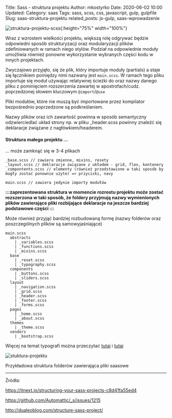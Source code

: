 Title: Sass - struktura projektu
Author: mkostyrko
Date: 2020-06-02 10:00
Updated:
Category: saas
Tags: sass, scss, css, javascript, gulp, gulpfile
Slug: saas-struktura-projektu
related_posts: js-gulp, saas-wprowadzenie

![struktura-projektu-scss](https://miro.medium.com/max/1400/1*MCiNLBzUI-LWK_PhVwq0xA.png#center){:height="75%" width="100%"}

Wraz z wzrostem wielkości projektu, większą rolę odgrywać będzie odpowiedni sposób strukturyzacji oraz modularyzacji plików zdefiniowanych w ramach niego stylów. Podział na odpowiednie moduły umożliwia również ponowne wykorzystanie wybranych części kodu w innych projektach.

Zwyczajowo przyjęło, się że plik, który importuje moduły (partials) a staje się łącznikiem pomiędzy nimi nazwany jest `main.scss`. W ramach tego pliku importuje się moduł używając relatywnej ścieżki do oraz nazwy danego pliku z pominięciem rozszerzenia zawartej w apostrofach/cudz. poprzedzonej słowem kluczowym `@import`/`@use`

Pliki modułów, które nie muszą być importowane przez kompilator bezpośrednio poprzedzone są podkreślaniem.

Nazwy plików oraz ich zawartość powinna w sposób semantyczny odzwierciedlać układ strony np. w pliku _header.scss powinny znaleźć się deklaracje związane z nagłówkiem/headerem.

#### Struktura małego projektu ...
... może zamknąć się w 3-4 plikach 

    _base.scss // zawiera zmienne, mixins, resety
    _layout.scss // deklaracje związane z układem - grid, flex, kontenery
    _compontents.scss // elementy (również przedstawione w taki sposób by mogły zostać ponownie użyte) => przyciski, navy
    
    main.scss // zawiera jedynie importy modułów

**:::zaprezentowana struktura w momencie rozrostu projektu może zostać rozszerzona w taki sposób, że foldery przyjmują nazwy wymienionych plików zawierające pliki rozbijające deklaracje na jeszcze bardziej podstawowe części :::**

Może również przyjąć bardziej rozbudowaną formę (nazwy folderów oraz poszczególnych plików są samowyjaśniające)

    main.scss
      abstracts
        | _variables.scss
        | _functions.scss
        | _mixins.scss
      base
        | _reset.scss
        | _typography.scss
      components
        | _buttons.scss
        | _sliders.scss
      layout
        | _navigation.scss
        | _grid.scss
        | _header.scss
        | _footer.scss
        | _forms.scss
      pages
        | _home.scss
        | _about.scss
      themes
        | _theme.scss
      vendors
        | _bootstrap.scss

Więcej na temat typografi można przeczytać [tutaj](https://css-tricks.com/six-tips-for-better-web-typography/) i [tutaj](https://css-tricks.com/typography-for-developers/)


![stuktura-projektu](https://entwickler.de/wp-content/uploads/2013/12/kurm_style1.png)

Przykładowa struktura folderów zawierająca pliki saasowe



---
Źródła:

https://itnext.io/structuring-your-sass-projects-c8d41fa55ed4

https://github.com/Automattic/_s/issues/1215

http://dualeoblog.com/structure-sass-project/

